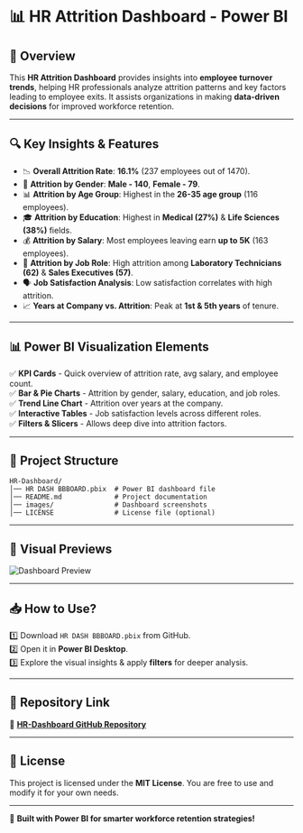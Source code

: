 # 📊 HR Attrition Dashboard - Power BI  

## 🔹 Overview  
This **HR Attrition Dashboard** provides insights into **employee turnover trends**, helping HR professionals analyze attrition patterns and key factors leading to employee exits. It assists organizations in making **data-driven decisions** for improved workforce retention.  

---

## 🔍 Key Insights & Features  
- 📉 **Overall Attrition Rate**: **16.1%** (237 employees out of 1470).  
- 👥 **Attrition by Gender**: **Male - 140**, **Female - 79**.  
- 📊 **Attrition by Age Group**: Highest in the **26-35 age group** (116 employees).  
- 🎓 **Attrition by Education**: Highest in **Medical (27%)** & **Life Sciences (38%)** fields.  
- 💰 **Attrition by Salary**: Most employees leaving earn **up to 5K** (163 employees).  
- 🏢 **Attrition by Job Role**: High attrition among **Laboratory Technicians (62)** & **Sales Executives (57)**.  
- 🗣️ **Job Satisfaction Analysis**: Low satisfaction correlates with high attrition.  
- 📈 **Years at Company vs. Attrition**: Peak at **1st & 5th years** of tenure.  

---

## 📊 Power BI Visualization Elements  
✅ **KPI Cards** - Quick overview of attrition rate, avg salary, and employee count.  
✅ **Bar & Pie Charts** - Attrition by gender, salary, education, and job roles.  
✅ **Trend Line Chart** - Attrition over years at the company.  
✅ **Interactive Tables** - Job satisfaction levels across different roles.  
✅ **Filters & Slicers** - Allows deep dive into attrition factors.  

---

## 📂 Project Structure  
```
HR-Dashboard/
│── HR DASH BBBOARD.pbix  # Power BI dashboard file
│── README.md             # Project documentation
│── images/               # Dashboard screenshots
│── LICENSE               # License file (optional)
```

---

## 📸 Visual Previews  
![Dashboard Preview](images/Screenshot-52.png)  

---

## 📥 How to Use?  
1️⃣ Download `HR DASH BBBOARD.pbix` from GitHub.  
2️⃣ Open it in **Power BI Desktop**.  
3️⃣ Explore the visual insights & apply **filters** for deeper analysis.  

---

## 📎 Repository Link  
🔗 **[HR-Dashboard GitHub Repository](https://github.com/Anaghapawar10/HR-Dashboard/tree/main)**  

---

## 📜 License  
This project is licensed under the **MIT License**. You are free to use and modify it for your own needs.  

---

🚀 **Built with Power BI for smarter workforce retention strategies!**  

